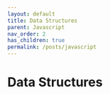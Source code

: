 ```yaml
---
layout: default
title: Data Structures
parent: Javascript
nav_order: 2
has_children: true
permalink: /posts/javascript
---
```

# Data Structures
